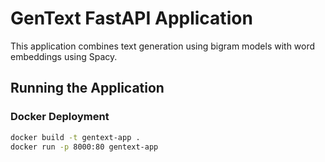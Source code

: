 # GenText FastAPI Application

This application combines text generation using bigram models with word embeddings using Spacy.

## Running the Application

### Docker Deployment
```bash
docker build -t gentext-app .
docker run -p 8000:80 gentext-app
